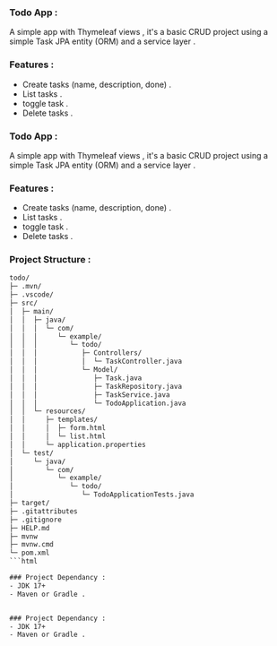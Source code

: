 ### Todo App : 
A simple app with Thymeleaf views , it's a basic CRUD project using a simple Task JPA entity (ORM) and a service layer . 

### Features : 
- Create tasks (name, description, done) .
- List tasks .
- toggle task .
- Delete tasks .

### Todo App : 
A simple app with Thymeleaf views , it's a basic CRUD project using a simple Task JPA entity (ORM) and a service layer . 

### Features : 
- Create tasks (name, description, done) .
- List tasks .
- toggle task .
- Delete tasks .

### Project Structure :
```html
todo/
├─ .mvn/
├─ .vscode/
├─ src/
│  ├─ main/
│  │  ├─ java/
│  │  │  └─ com/
│  │  │     └─ example/
│  │  │        └─ todo/
│  │  │           ├─ Controllers/
│  │  │           │  └─ TaskController.java
│  │  │           └─ Model/
│  │  │              ├─ Task.java
│  │  │              ├─ TaskRepository.java
│  │  │              ├─ TaskService.java
│  │  │              └─ TodoApplication.java
│  │  └─ resources/
│  │     ├─ templates/
│  │     │  ├─ form.html
│  │     │  └─ list.html
│  │     └─ application.properties
│  └─ test/
│     └─ java/
│        └─ com/
│           └─ example/
│              └─ todo/
│                 └─ TodoApplicationTests.java
├─ target/
├─ .gitattributes
├─ .gitignore
├─ HELP.md
├─ mvnw
├─ mvnw.cmd
└─ pom.xml
```html

### Project Dependancy : 
- JDK 17+
- Maven or Gradle .


### Project Dependancy : 
- JDK 17+
- Maven or Gradle .

